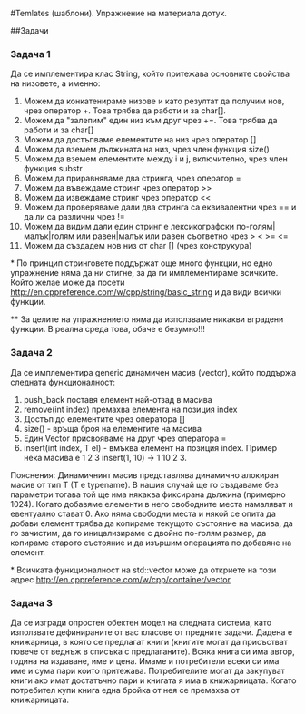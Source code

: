 ﻿#Temlates (шаблони). Упражнение на материала дотук.

##Задачи
### Задача 1
Да се имплементира клас String, който притежава основните свойства на низовете, а именно:

1. Можем да конкатенираме низове и като резултат да получим нов, чрез оператор +. Това трябва да работи и за char[].
2. Можем да "залепим" един низ към друг чрез +=. Това трябва да работи и за char[]
3. Можем да достъпваме елементите на низ чрез оператор []
4. Можем да вземем дължината на низ, чрез член функция size()
5. Можем да вземем елементите между i и j, включително, чрез член функция substr
6. Можем да приравняваме два стринга, чрез оператор =
7. Можем да въвеждаме стринг чрез оператор >>
8. Можем да извеждаме стринг чрез оператор <<
9. Можем да проверяваме дали два стринга са еквивалентни чрез == и да ли са различни чрез !=
10. Можем да видим дали един стринг е лексикографски по-голям|малък|голям или равен|малък или равен съответно чрез > < >= <=
11. Можем да създадем нов низ от char [] (чрез конструкура)

\* По принцип стринговете поддържат още много функции, но едно упражнение няма да ни стигне, за да ги имплементираме всичките. Който желае може да посети http://en.cppreference.com/w/cpp/string/basic_string и да види всички функции.

\*\*  За целите на упражнението няма да използваме никакви вградени функции. В реална среда това, обаче е безумно!!!

### Задача 2
Да се имплементира generic динамичен масив (vector), който поддържа следната функционалност:

1. push_back поставя елемент най-отзад в масива
2. remove(int index) премахва елемента на позиция index
3. Достъп до елементите чрез оператора []
4. size() - връща броя на елементите на масива
5. Един Vector присвояваме на друг чрез оператора =
6. insert(int index, T el) - вмъква елемент на позиция index. Пример нека масива е 1 2 3 insert(1, 10) -> 1 10 2 3.

Пояснения:
Динамичният масив представлява динамично алокиран масив от тип Т (Т е typename). В нашия случай ще го създаваме без параметри тогава той ще има някаква фиксирана дължина (примерно 1024). Когато добавяме елементи в него свободните места намаляват и евентуално стават 0. Ако няма свободни места и някой се опита да добави елемент трябва да копираме текущото състояние на масива, да го зачистим, да го иницализираме с двойно по-голям размер, да копираме старото състояние и да изършим операцията по добавяне на елемент.

\* Всичката функционалност на std::vector може да откриете на този адрес http://en.cppreference.com/w/cpp/container/vector

### Задача 3
Да се изгради опростен обектен модел на следната система, като използвате дефинираните от вас класове от предните задачи.
Дадена е книжарница, в която се предлагат книги (книгите могат да присъстват повече от веднъж в списъка с предлаганите). Всяка книга си има автор, година на издаване, име и цена. Имаме и потребители всеки си има име и сума пари които притежава. Потребителите могат да закупуват книги ако имат достатъчно пари и книгата я има в книжарницата. Когато потребител купи книга една бройка от нея се премахва от книжарницата.
